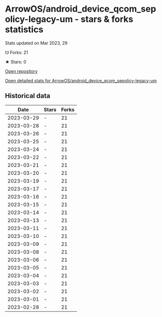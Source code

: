 # ArrowOS/android_device_qcom_sepolicy-legacy-um - stars & forks statistics

Stats updated on Mar 2023, 29

☋ Forks: 21

★ Stars: 0

[Open repository](https://github.com/ArrowOS/android_device_qcom_sepolicy-legacy-um)

[Open detailed stats for ArrowOS/android_device_qcom_sepolicy-legacy-um](https://reviewgithub.com/rep/ArrowOS/android_device_qcom_sepolicy-legacy-um)

## Historical data
| Date | Stars | Forks |
|------|-------|-------|
| 2023-03-29 | - | 21 | 
| 2023-03-28 | - | 21 | 
| 2023-03-26 | - | 21 | 
| 2023-03-25 | - | 21 | 
| 2023-03-24 | - | 21 | 
| 2023-03-22 | - | 21 | 
| 2023-03-21 | - | 21 | 
| 2023-03-20 | - | 21 | 
| 2023-03-19 | - | 21 | 
| 2023-03-17 | - | 21 | 
| 2023-03-16 | - | 21 | 
| 2023-03-15 | - | 21 | 
| 2023-03-14 | - | 21 | 
| 2023-03-13 | - | 21 | 
| 2023-03-11 | - | 21 | 
| 2023-03-10 | - | 21 | 
| 2023-03-09 | - | 21 | 
| 2023-03-08 | - | 21 | 
| 2023-03-06 | - | 21 | 
| 2023-03-05 | - | 21 | 
| 2023-03-04 | - | 21 | 
| 2023-03-03 | - | 21 | 
| 2023-03-02 | - | 21 | 
| 2023-03-01 | - | 21 | 
| 2023-02-28 | - | 21 | 

